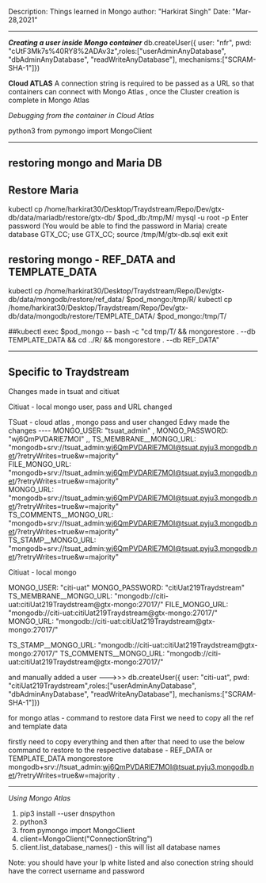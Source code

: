 Description: Things learned in Mongo 
author: "Harkirat Singh"
Date: "Mar-28,2021"

************************************************************************************************

***Creating a user inside Mongo container***
db.createUser({ user: "nfr", pwd: "cUtF3Mk7s%40RY8%2ADAv3z",roles:["userAdminAnyDatabase", "dbAdminAnyDatabase", "readWriteAnyDatabase"], mechanisms:["SCRAM-SHA-1"]})

**Cloud ATLAS**
A connection string is required to be passed as a URL so that containers can connect with Mongo Atlas , once the Cluster creation is complete in Mongo Atlas

*Debugging from the container in Cloud Atlas*

python3
from pymongo import MongoClient







************************************
## restoring mongo and Maria DB
## Restore Maria 
kubectl cp /home/harkirat30/Desktop/Traydstream/Repo/Dev/gtx-db/data/mariadb/restore/gtx-db/ $pod_db:/tmp/M/
 mysql -u root -p
 Enter password (You would be able to find the password in Maria)
 create database GTX_CC;
 use GTX_CC;
 source /tmp/M/gtx-db.sql
 exit
 exit

## restoring mongo - REF_DATA and TEMPLATE_DATA


kubectl cp /home/harkirat30/Desktop/Traydstream/Repo/Dev/gtx-db/data/mongodb/restore/ref_data/ $pod_mongo:/tmp/R/
kubectl cp /home/harkirat30/Desktop/Traydstream/Repo/Dev/gtx-db/data/mongodb/restore/TEMPLATE_DATA/ $pod_mongo:/tmp/T/

##kubectl exec $pod_mongo -- bash -c "cd tmp/T/ && mongorestore . --db TEMPLATE_DATA && cd ../R/ &&  mongorestore . --db REF_DATA"


**************************************************************************************************************
## Specific to Traydstream

Changes made in tsuat and citiuat 

Citiuat - local mongo user, pass and URL changed 

TSuat - cloud atlas , mongo pass and user changed 
Edwy made the changes ---- MONGO_USER: "tsuat_admin"  , MONGO_PASSWORD: "wj6QmPVDARlE7MOI"  ,,
TS_MEMBRANE__MONGO_URL: "mongodb+srv://tsuat_admin:wj6QmPVDARlE7MOI@tsuat.pyju3.mongodb.net/?retryWrites=true&w=majority"     
  FILE_MONGO_URL: "mongodb+srv://tsuat_admin:wj6QmPVDARlE7MOI@tsuat.pyju3.mongodb.net/?retryWrites=true&w=majority"        
  MONGO_URL: "mongodb+srv://tsuat_admin:wj6QmPVDARlE7MOI@tsuat.pyju3.mongodb.net/?retryWrites=true&w=majority"   
  TS_COMMENTS__MONGO_URL: "mongodb+srv://tsuat_admin:wj6QmPVDARlE7MOI@tsuat.pyju3.mongodb.net/?retryWrites=true&w=majority"     
  TS_STAMP__MONGO_URL: "mongodb+srv://tsuat_admin:wj6QmPVDARlE7MOI@tsuat.pyju3.mongodb.net/?retryWrites=true&w=majority"         
  
Citiuat - local mongo

MONGO_USER: "citi-uat"
MONGO_PASSWORD: "citiUat219Traydstream"
TS_MEMBRANE__MONGO_URL: "mongodb://citi-uat:citiUat219Traydstream@gtx-mongo:27017/" 
  FILE_MONGO_URL: "mongodb://citi-uat:citiUat219Traydstream@gtx-mongo:27017/" 
  MONGO_URL: "mongodb://citi-uat:citiUat219Traydstream@gtx-mongo:27017/" 
  
TS_STAMP__MONGO_URL: "mongodb://citi-uat:citiUat219Traydstream@gtx-mongo:27017/"
TS_COMMENTS__MONGO_URL: "mongodb://citi-uat:citiUat219Traydstream@gtx-mongo:27017/"

and manually added a user --->>> db.createUser({ user: "citi-uat", pwd: "citiUat219Traydstream",roles:["userAdminAnyDatabase", "dbAdminAnyDatabase", "readWriteAnyDatabase"], mechanisms:["SCRAM-SHA-1"]})


for mongo atlas - command to restore data 
First we need to copy all the ref and template data 

firstly need to copy everything and then after that need to use the below command to restore to the respective database - REF_DATA or TEMPLATE_DATA 
mongorestore mongodb+srv://tsuat_admin:wj6QmPVDARlE7MOI@tsuat.pyju3.mongodb.net/?retryWrites=true&w=majority .




*********************************************************************************************
*Using Mongo Atlas*

1) pip3 install --user dnspython
2) python3
3) from pymongo import MongoClient
4) client=MongoClient("ConnectionString")
5) client.list_database_names()  - this will list all database names

Note: you should have your Ip white listed and also conection string should have the correct username and password 